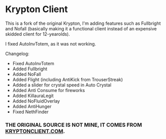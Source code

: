 # Krypton Client
This is a fork of the original Krypton, I'm adding features such as Fullbright and Nofall (basically making it a functional client instead of an expensive skidded client for 12-yearolds).

I fixed AutoInvTotem, as it was not working.

Changelog:
- Fixed AutoInvTotem
- Added Fullbright
- Added NoFall
- Added Flight (including AntiKick from TrouserStreak)
- Added a slider for crystal speed in Auto Crystal
- Added Anti Consume for fireworks
- Added KillauraLegit
- Added NoFluidOverlay
- Added AntiHunger
- Fixed NethFinder

### THE ORIGINAL SOURCE IS NOT MINE, IT COMES FROM [KRYPTONCLIENT.COM](https://kryptonclient.com).